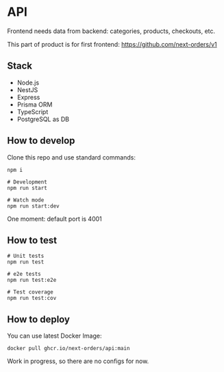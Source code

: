 # API
Frontend needs data from backend: categories, products, checkouts, etc.

This part of product is for first frontend: https://github.com/next-orders/v1

## Stack

- Node.js
- NestJS
- Express
- Prisma ORM
- TypeScript
- PostgreSQL as DB

## How to develop

Clone this repo and use standard commands:

```shell
npm i

# Development
npm run start

# Watch mode
npm run start:dev
```

One moment: default port is 4001

## How to test

```shell
# Unit tests
npm run test

# e2e tests
npm run test:e2e

# Test coverage
npm run test:cov
```

## How to deploy

You can use latest Docker Image:

```shell
docker pull ghcr.io/next-orders/api:main
```

Work in progress, so there are no configs for now.
